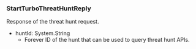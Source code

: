 ### StartTurboThreatHuntReply
Response of the threat hunt request.

- huntId: System.String
  - Forever ID of the hunt that can be used
to query threat hunt APIs.

